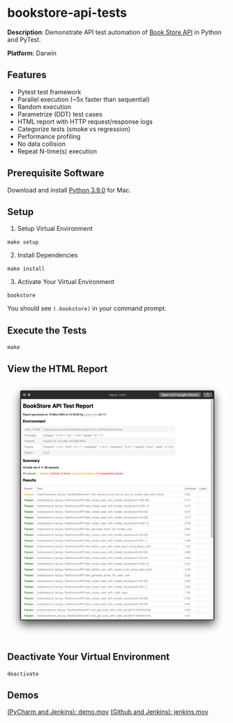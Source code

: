 # bookstore-api-tests

__Description__: Demonstrate API test automation of [Book Store API](https://demoqa.com/swagger) in Python and PyTest.

__Platform__: Darwin

## Features
 * Pytest test framework
 * Parallel execution (~5x faster than sequential)
 * Random execution
 * Parametrize (DDT) test cases
 * HTML report with HTTP request/response logs
 * Categorize tests (smoke vs regression)
 * Performance profiling
 * No data collision
 * Repeat N-time(s) execution

## Prerequisite Software

Download and install [Python 3.9.0](https://www.python.org/downloads/release/python-390/) for Mac.

## Setup

1. Setup Virtual Environment
```
make setup
```
2. Install Dependencies
```
make install
```
3. Activate Your Virtual Environment
```
bookstore
```
You should see ```(.bookstore)``` in your command prompt.

## Execute the Tests
```
make
```

## View the HTML Report
![reports/report.html](https://github.com/billychow68/bookstore-api-tests/blob/main/demo/report.png)

## Deactivate Your Virtual Environment
```
deactivate
```

## Demos
[(PyCharm and Jenkins): demo.mov](https://github.com/billychow68/bookstore-api-tests/blob/main/demo/demo.mov)
[(Github and Jenkins): jenkins.mov](https://github.com/billychow68/bookstore-api-tests/blob/main/demo/jenkins.mov)
